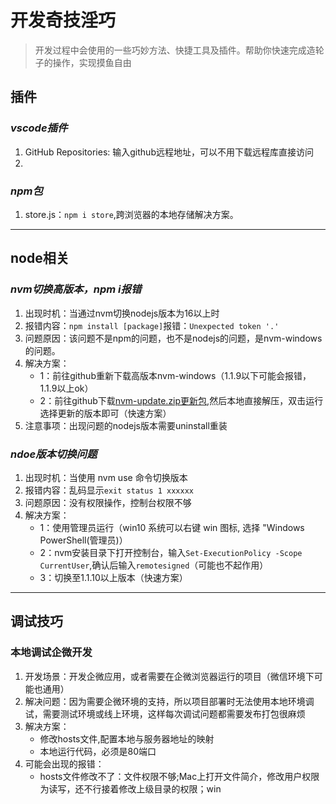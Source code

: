# 开发奇技淫巧
  > 开发过程中会使用的一些巧妙方法、快捷工具及插件。帮助你快速完成造轮子的操作，实现摸鱼自由

## 插件
### *vscode插件*
  1. GitHub Repositories: 输入github远程地址，可以不用下载远程库直接访问 
  2. 
### *npm包*
  1. store.js：```npm i store```,跨浏览器的本地存储解决方案。

-----

## node相关
### *nvm切换高版本，npm i报错*
  1. 出现时机：当通过nvm切换nodejs版本为16以上时
  2. 报错内容：`npm install [package]`报错：`Unexpected token '.'`
  3. 问题原因：该问题不是npm的问题，也不是nodejs的问题，是nvm-windows的问题。
  4. 解决方案：
      - 1：前往github重新下载高版本nvm-windows（1.1.9以下可能会报错，1.1.9以上ok）
      - 2：前往github下载[nvm-update.zip更新包](https://github.com/coreybutler/nvm-windows/releases),然后本地直接解压，双击运行选择更新的版本即可（快速方案）
  5. 注意事项：出现问题的nodejs版本需要uninstall重装
### *ndoe版本切换问题*
  1. 出现时机：当使用 nvm use 命令切换版本
  2. 报错内容：乱码显示`exit status 1 xxxxxx`
  3. 问题原因：没有权限操作，控制台权限不够
  4. 解决方案：
      - 1：使用管理员运行（win10 系统可以右键 win 图标, 选择 "Windows PowerShell(管理员)）
      - 2：nvm安装目录下打开控制台，输入`Set-ExecutionPolicy -Scope CurrentUser`,确认后输入`remotesigned`（可能也不起作用）
      - 3：切换至1.1.10以上版本（快速方案）

-----

## 调试技巧
### 本地调试企微开发
  1. 开发场景：开发企微应用，或者需要在企微浏览器运行的项目（微信环境下可能也通用）
  2. 解决问题：因为需要企微环境的支持，所以项目部署时无法使用本地环境调试，需要测试环境或线上环境，这样每次调试问题都需要发布打包很麻烦
  3. 解决方案：
      - 修改hosts文件,配置本地与服务器地址的映射
      - 本地运行代码，必须是80端口
  4. 可能会出现的报错：
      - hosts文件修改不了：文件权限不够;Mac上打开文件简介，修改用户权限为读写，还不行接着修改上级目录的权限；win
